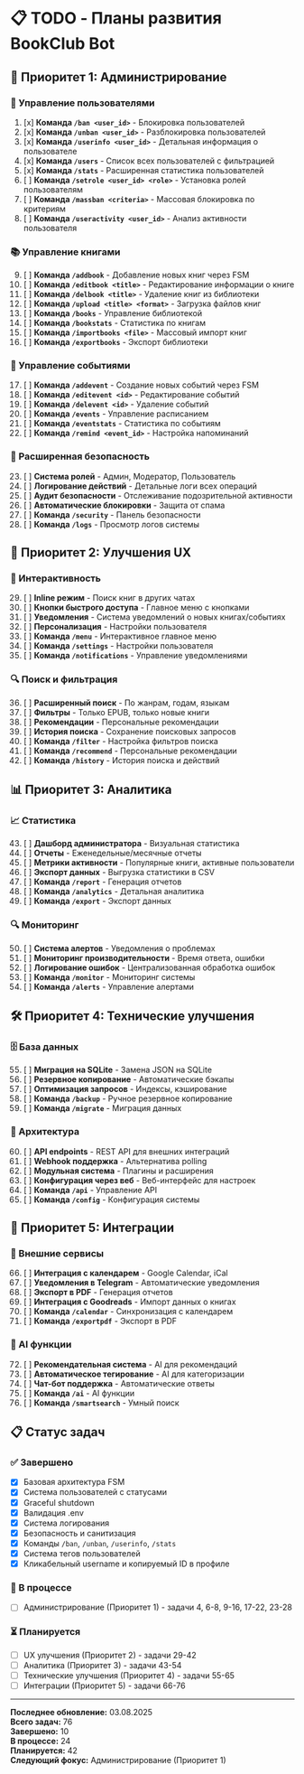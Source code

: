 # 📋 TODO - Планы развития BookClub Bot

## 🎯 Приоритет 1: Администрирование

### 🔧 Управление пользователями
1. [x] **Команда `/ban <user_id>`** - Блокировка пользователей
2. [x] **Команда `/unban <user_id>`** - Разблокировка пользователей
3. [x] **Команда `/userinfo <user_id>`** - Детальная информация о пользователе
4. [x] **Команда `/users`** - Список всех пользователей с фильтрацией
5. [x] **Команда `/stats`** - Расширенная статистика пользователей
6. [ ] **Команда `/setrole <user_id> <role>`** - Установка ролей пользователям
7. [ ] **Команда `/massban <criteria>`** - Массовая блокировка по критериям
8. [ ] **Команда `/useractivity <user_id>`** - Анализ активности пользователя

### 📚 Управление книгами
9. [ ] **Команда `/addbook`** - Добавление новых книг через FSM
10. [ ] **Команда `/editbook <title>`** - Редактирование информации о книге
11. [ ] **Команда `/delbook <title>`** - Удаление книг из библиотеки
12. [ ] **Команда `/upload <title> <format>`** - Загрузка файлов книг
13. [ ] **Команда `/books`** - Управление библиотекой
14. [ ] **Команда `/bookstats`** - Статистика по книгам
15. [ ] **Команда `/importbooks <file>`** - Массовый импорт книг
16. [ ] **Команда `/exportbooks`** - Экспорт библиотеки

### 📅 Управление событиями
17. [ ] **Команда `/addevent`** - Создание новых событий через FSM
18. [ ] **Команда `/editevent <id>`** - Редактирование событий
19. [ ] **Команда `/delevent <id>`** - Удаление событий
20. [ ] **Команда `/events`** - Управление расписанием
21. [ ] **Команда `/eventstats`** - Статистика по событиям
22. [ ] **Команда `/remind <event_id>`** - Настройка напоминаний

### 🔐 Расширенная безопасность
23. [ ] **Система ролей** - Админ, Модератор, Пользователь
24. [ ] **Логирование действий** - Детальные логи всех операций
25. [ ] **Аудит безопасности** - Отслеживание подозрительной активности
26. [ ] **Автоматические блокировки** - Защита от спама
27. [ ] **Команда `/security`** - Панель безопасности
28. [ ] **Команда `/logs`** - Просмотр логов системы

## 🚀 Приоритет 2: Улучшения UX

### 💬 Интерактивность
29. [ ] **Inline режим** - Поиск книг в других чатах
30. [ ] **Кнопки быстрого доступа** - Главное меню с кнопками
31. [ ] **Уведомления** - Система уведомлений о новых книгах/событиях
32. [ ] **Персонализация** - Настройки пользователя
33. [ ] **Команда `/menu`** - Интерактивное главное меню
34. [ ] **Команда `/settings`** - Настройки пользователя
35. [ ] **Команда `/notifications`** - Управление уведомлениями

### 🔍 Поиск и фильтрация
36. [ ] **Расширенный поиск** - По жанрам, годам, языкам
37. [ ] **Фильтры** - Только EPUB, только новые книги
38. [ ] **Рекомендации** - Персональные рекомендации
39. [ ] **История поиска** - Сохранение поисковых запросов
40. [ ] **Команда `/filter`** - Настройка фильтров поиска
41. [ ] **Команда `/recommend`** - Персональные рекомендации
42. [ ] **Команда `/history`** - История поиска и действий

## 📊 Приоритет 3: Аналитика

### 📈 Статистика
43. [ ] **Дашборд администратора** - Визуальная статистика
44. [ ] **Отчеты** - Еженедельные/месячные отчеты
45. [ ] **Метрики активности** - Популярные книги, активные пользователи
46. [ ] **Экспорт данных** - Выгрузка статистики в CSV
47. [ ] **Команда `/report`** - Генерация отчетов
48. [ ] **Команда `/analytics`** - Детальная аналитика
49. [ ] **Команда `/export`** - Экспорт данных

### 🔍 Мониторинг
50. [ ] **Система алертов** - Уведомления о проблемах
51. [ ] **Мониторинг производительности** - Время ответа, ошибки
52. [ ] **Логирование ошибок** - Централизованная обработка ошибок
53. [ ] **Команда `/monitor`** - Мониторинг системы
54. [ ] **Команда `/alerts`** - Управление алертами

## 🛠️ Приоритет 4: Технические улучшения

### 🗄️ База данных
55. [ ] **Миграция на SQLite** - Замена JSON на SQLite
56. [ ] **Резервное копирование** - Автоматические бэкапы
57. [ ] **Оптимизация запросов** - Индексы, кэширование
58. [ ] **Команда `/backup`** - Ручное резервное копирование
59. [ ] **Команда `/migrate`** - Миграция данных

### 🔧 Архитектура
60. [ ] **API endpoints** - REST API для внешних интеграций
61. [ ] **Webhook поддержка** - Альтернатива polling
62. [ ] **Модульная система** - Плагины и расширения
63. [ ] **Конфигурация через веб** - Веб-интерфейс для настроек
64. [ ] **Команда `/api`** - Управление API
65. [ ] **Команда `/config`** - Конфигурация системы

## 📱 Приоритет 5: Интеграции

### 🔗 Внешние сервисы
66. [ ] **Интеграция с календарем** - Google Calendar, iCal
67. [ ] **Уведомления в Telegram** - Автоматические уведомления
68. [ ] **Экспорт в PDF** - Генерация отчетов
69. [ ] **Интеграция с Goodreads** - Импорт данных о книгах
70. [ ] **Команда `/calendar`** - Синхронизация с календарем
71. [ ] **Команда `/exportpdf`** - Экспорт в PDF

### 🤖 AI функции
72. [ ] **Рекомендательная система** - AI для рекомендаций
73. [ ] **Автоматическое тегирование** - AI для категоризации
74. [ ] **Чат-бот поддержка** - Автоматические ответы
75. [ ] **Команда `/ai`** - AI функции
76. [ ] **Команда `/smartsearch`** - Умный поиск

## 📋 Статус задач

### ✅ Завершено
- [x] Базовая архитектура FSM
- [x] Система пользователей с статусами
- [x] Graceful shutdown
- [x] Валидация .env
- [x] Система логирования
- [x] Безопасность и санитизация
- [x] Команды `/ban`, `/unban`, `/userinfo`, `/stats`
- [x] Система тегов пользователей
- [x] Кликабельный username и копируемый ID в профиле

### 🔄 В процессе
- [ ] Администрирование (Приоритет 1) - задачи 4, 6-8, 9-16, 17-22, 23-28

### ⏳ Планируется
- [ ] UX улучшения (Приоритет 2) - задачи 29-42
- [ ] Аналитика (Приоритет 3) - задачи 43-54
- [ ] Технические улучшения (Приоритет 4) - задачи 55-65
- [ ] Интеграции (Приоритет 5) - задачи 66-76

---

**Последнее обновление:** 03.08.2025  
**Всего задач:** 76  
**Завершено:** 10  
**В процессе:** 24  
**Планируется:** 42  
**Следующий фокус:** Администрирование (Приоритет 1)